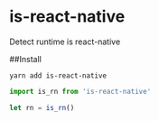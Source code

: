 # is-react-native
Detect runtime is react-native

##Install

```
yarn add is-react-native
```

```javascript
import is_rn from 'is-react-native'

let rn = is_rn()

```
